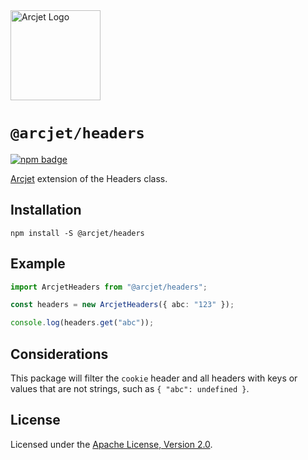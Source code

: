 <a href="https://arcjet.com" target="_arcjet-home">
  <picture>
    <source media="(prefers-color-scheme: dark)" srcset="https://arcjet.com/arcjet-logo-dark-planet-arrival.svg">
    <img src="https://arcjet.com/arcjet-logo-light-planet-arrival.svg" alt="Arcjet Logo" height="144" width="auto">
  </picture>
</a>

# `@arcjet/headers`

<p>
  <a href="https://www.npmjs.com/package/@arcjet/headers">
    <picture>
      <source media="(prefers-color-scheme: dark)" srcset="https://img.shields.io/npm/v/%40arcjet%2Fheaders?style=flat-square&label=%E2%9C%A6Aj&labelColor=000000&color=5C5866">
      <img alt="npm badge" src="https://img.shields.io/npm/v/%40arcjet%2Fheaders?style=flat-square&label=%E2%9C%A6Aj&labelColor=ECE6F0&color=ECE6F0">
    </picture>
  </a>
</p>

[Arcjet][arcjet] extension of the Headers class.

## Installation

```shell
npm install -S @arcjet/headers
```

## Example

```ts
import ArcjetHeaders from "@arcjet/headers";

const headers = new ArcjetHeaders({ abc: "123" });

console.log(headers.get("abc"));
```

## Considerations

This package will filter the `cookie` header and all headers with keys or values
that are not strings, such as `{ "abc": undefined }`.

## License

Licensed under the [Apache License, Version 2.0][apache-license].

[arcjet]: https://arcjet.com
[apache-license]: http://www.apache.org/licenses/LICENSE-2.0

